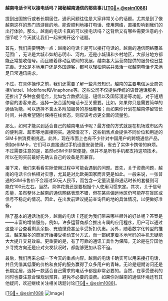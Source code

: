**越南电话卡可以接电话吗？揭秘越南通信的那些事儿[[TG💪+ @esim1088](https://t.me/s/esim1088)]**

提到出国旅行或者长期居住，通讯问题往往是大家非常关心的话题。尤其是到了像越南这样的热门旅游目的地，能否顺利地接打电话、使用网络，直接影响到我们的出行体验。那么，越南的电话卡真的可以接电话吗？这背后又有哪些需要注意的小细节呢？今天就让我们一起来揭开这个谜题。

首先，我们需要明确一点：越南的电话卡是可以接打电话的。越南的通信网络覆盖范围广，无论是大城市如胡志明市、河内，还是小城镇和乡村地区，大部分地方都能正常接收信号。而且随着移动互联网的发展，越南各大运营商提供的服务也日益完善。无论是本地用户还是外国游客，都可以轻松购买并激活一张越南电话卡来满足日常通讯需求。

不过，在具体操作之前，我们还需要了解一些背景知识。越南的主要电信运营商包括Viettel、Mobifone和Vinaphone等。这些公司不仅提供传统的语音通话服务，还推出了多种套餐组合，比如包含数据流量、短信以及国际漫游等功能。对于短期停留的游客来说，选择一张合适的电话卡至关重要。比如，如果你只是需要简单的通话功能，可以选择不含太多附加服务的基础套餐；而如果你计划在越南停留较长时间，并且希望随时保持在线状态，则应该考虑更全面的流量包。

那么，如何才能买到适合自己的越南电话卡呢？最方便的方式就是在机场或市区内的便利店、超市等地直接购买。通常情况下，这些销售点会提供不同价位和用途的SIM卡供消费者挑选。此外，现在市面上也有不少针对中国用户的跨境通信产品，例如eSIM卡，它们可以直接通过手机设置安装使用，省去了实体卡携带的麻烦。不过需要注意的是，虽然eSIM卡非常便捷，但并不是所有手机都支持这项技术，所以在购买前最好先确认自己的设备是否兼容。

接下来，我们来看看实际使用过程中可能会遇到的问题。首先，关于资费问题，越南的电话卡价格相对实惠，尤其是对比欧美国家而言更是如此。一般来说，一张普通的SIM卡售价不会超过50元人民币，而包含一定量流量和通话时长的套餐则可能在100元左右。当然，具体花费还是要根据个人使用习惯来定。其次，关于信号质量，虽然整体上越南的通信网络表现不错，但在某些偏远地区仍可能存在盲区或信号不稳定的情况。因此，在出发前建议提前查询目的地的具体情况，以便做好准备。

除了基本的通话功能外，越南的电话卡还能为我们带来哪些额外的好处呢？答案是——丰富的增值服务。例如，许多运营商都会推出专属的应用程序，用户可以通过这些平台查看剩余余额、充值缴费甚至享受折扣优惠。另外，随着数字化转型的推进，越来越多的商家开始接受移动支付方式，而一部绑定着本地号码的手机无疑能大大提升交易效率。更重要的是，有了可靠的通讯工具作为保障，无论是在异国他乡寻找方向还是应对突发状况时，都能够更加从容不迫。

最后，我们再来总结一下今天的重点内容。越南的电话卡确实可以用来接打电话，并且凭借其低廉的价格和良好的服务赢得了众多用户的青睐。无论是短期访问还是长期定居，选择一款适合自己需求的电话卡都是非常必要的。当然，在享受便利的同时也要注意合理规划预算，避免不必要的浪费。如果你对越南的通信环境还有其他疑问，欢迎继续关注相关话题讨论[[TG💪+ @esim1088](https://t.me/s/esim1088)]。

[[TG💪+ @esim1088](https://t.me/s/esim1088) ![Image](https://i.postimg.cc/4NQfJmqS/Snipaste-2025-05-13-00-14-12.png)]